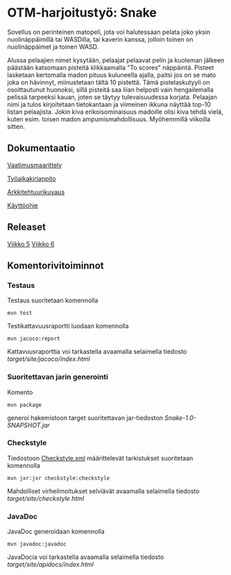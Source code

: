 

# OTM-harjoitustyö: Snake

Sovellus on perinteinen matopeli, jota voi halutessaan pelata joko yksin nuolinäppäimillä tai WASDilla, tai kaverin kanssa, jolloin toinen on nuolinäppäimet ja toinen WASD.

Alussa pelaajien nimet kysytään, pelaajat pelaavat pelin ja kuoleman jälkeen päästään katsomaan pisteitä klikkaamalla "To scores" näppäintä. Pisteet lasketaan kertomalla madon pituus kuluneella ajalla, paitsi jos on se mato joka on hävinnyt, miinustetaan tältä 10 pistettä. Tämä pistelaskutyyli on osoittautunut huonoksi, sillä pisteitä saa liian helposti vain hengailemalla pelissä tarpeeksi kauan, joten se täytyy tulevaisuudessa korjata. Pelaajan nimi ja tulos kirjoitetaan tietokantaan ja viimeinen ikkuna näyttää top-10 listan pelaajista. Jokin kiva erikoisominaisuus madoille olisi kiva tehdä vielä, kuten esim. toisen madon ampumismahdollisuus. Myöhemmillä viikoilla sitten. 

## Dokumentaatio

[Vaatimusmaarittely](https://github.com/hallssus/omt-harjoitustyo/blob/master/dokumentaatio/vaatimusmaarittely.md)

[Työaikakirjanpito](https://github.com/hallssus/omt-harjoitustyo/blob/master/dokumentaatio/tyoaikakirjanpito.md)

[Arkkitehtuurikuvaus](https://github.com/hallssus/omt-harjoitustyo/blob/master/dokumentaatio/arkkitehtuuri.md)

[Käyttöohje](https://github.com/hallssus/omt-harjoitustyo/blob/master/dokumentaatio/kayttoohje.md)

## Releaset

[Viikko 5](https://github.com/hallssus/omt-harjoitustyo/releases)
[Viikko 6](https://github.com/hallssus/omt-harjoitustyo/releases/tag/Viikko6)

## Komentorivitoiminnot

### Testaus

Testaus suoritetaan komennolla

	mvn test

Testikattavuusraportti luodaan komennolla

	mvn jacoco:report

Kattavuusraporttia voi tarkastella avaamalla selaimella tiedosto *target/site/jacoco/index.html*

### Suoritettavan jarin generointi

Komento 

	mvn package

generoi hakemistoon target suoritettavan jar-tiedoston *Snake-1.0-SNAPSHOT.jar*

### Checkstyle

Tiedostoon [Checkstyle.xml](https://github.com/hallssus/omt-harjoitustyo/blob/master/Snake/checkstyle.xml) määrittelevät tarkistukset suoritetaan komennolla

	mvn jxr:jxr checkstyle:checkstyle

Mahdolliset virheilmoitukset selviävät avaamalla selaimella tiedosto *target/site/checkstyle.html*

### JavaDoc

JavaDoc generoidaan komennolla 

	mvn javadoc:javadoc

JavaDocia voi tarkastella avaamalla selaimella tiedosto *target/site/apidocs/index.html*
